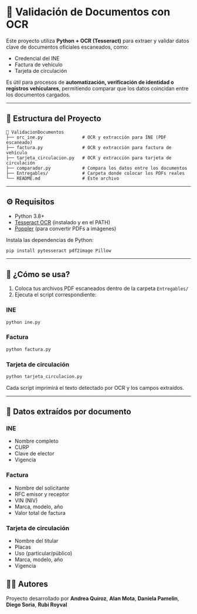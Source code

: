 
# 🧾 Validación de Documentos con OCR

Este proyecto utiliza **Python + OCR (Tesseract)** para extraer y validar datos clave de documentos oficiales escaneados, como:

- Credencial del INE
- Factura de vehículo
- Tarjeta de circulación

Es útil para procesos de **automatización, verificación de identidad o registros vehiculares**, permitiendo comparar que los datos coincidan entre los documentos cargados.

---

## 🧠 Estructura del Proyecto

```
📁 ValidacionDocumentos
├── orc_ine.py               # OCR y extracción para INE (PDF escaneado)
├── factura.py               # OCR y extracción para factura de vehículo
├── tarjeta_circulacion.py   # OCR y extracción para tarjeta de circulación
├── comparador.py            # Compara los datos entre los documentos
├── Entregables/             # Carpeta donde colocar los PDFs reales
└── README.md                # Este archivo
```

---

## ⚙️ Requisitos

- Python 3.8+
- [Tesseract OCR](https://github.com/tesseract-ocr/tesseract) (instalado y en el PATH)
- [Poppler](https://blog.alivate.com.au/poppler-windows/) (para convertir PDFs a imágenes)

Instala las dependencias de Python:

```bash
pip install pytesseract pdf2image Pillow
```

---

## 🚀 ¿Cómo se usa?

1. Coloca tus archivos PDF escaneados dentro de la carpeta `Entregables/`
2. Ejecuta el script correspondiente:

### INE

```bash
python ine.py
```

### Factura

```bash
python factura.py
```

### Tarjeta de circulación

```bash
python tarjeta_circulacion.py
```

Cada script imprimirá el texto detectado por OCR y los campos extraídos.

---

## 📌 Datos extraídos por documento

### INE
- Nombre completo
- CURP
- Clave de elector
- Vigencia

### Factura
- Nombre del solicitante
- RFC emisor y receptor
- VIN (NIV)
- Marca, modelo, año
- Valor total de factura

### Tarjeta de circulación
- Nombre del titular
- Placas
- Uso (particular/público)
- Marca, modelo, año
- Vigencia


## 👩‍💻 Autores

Proyecto desarrollado por **Andrea Quiroz**, **Alan Mota**, **Daniela Pamelin**, **Diego Soria**, **Rubi Royval** 